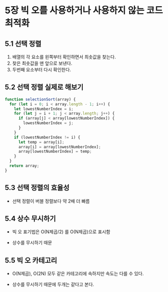 # 5장 빅 오를 사용하거나 사용하지 않는 코드 최적화

## 5.1 선택 정렬

1. 배열의 각 요소를 왼쪽부터 확인하면서 최솟값을 찾는다.
2. 찾은 최솟값을 맨 앞으로 보낸다.
3. 두번째 요소부터 다시 확인한다.

## 5.2 선택 정렬 실제로 해보기

```js
function selectionSort(array) {
  for (let i = 0; i < array.length - 1; i++) {
    let lowestNumberIndex = i;
    for (let j = i + 1; j < array.length; j++) {
      if (array[j] < array[lowestNumberIndex]) {
        lowestNumberIndex = j;
      }
    }
    if (lowestNumberIndex != i) {
      let temp = array[i];
      array[i] = array[lowestNumberIndex];
      array[lowestNumberIndex] = temp;
    }
  }
  return array;
}
```

## 5.3 선택 정렬의 효율성

- 선택 정렬이 버블 정렬보다 약 2배 더 빠름

## 5.4 상수 무시하기

- 빅 오 표기법은 O(N제곱/2) 를 O(N제곱)으로 표시함

- 상수를 무시하기 때문

## 5.5 빅 오 카테고리

- O(N제곱), O(2N) 모두 같은 카테고리에 속하지만 속도는 다를 수 있다.

- 상수를 무시하기 때문에 두개는 같다고 본다.
